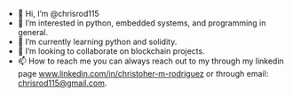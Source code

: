 - 👋 Hi, I’m @chrisrod115
- 👀 I’m interested in python, embedded systems, and programming in general.
- 🌱 I’m currently learning python and solidity.
- 💞️ I’m looking to collaborate on blockchain projects. 
- 📫 How to reach me you can always reach out to my through my linkedin page www.linkedin.com/in/christoher-m-rodriguez or through email: chrisrod115@gmail.com.

<!---
chrisrod115/chrisrod115 is a ✨ special ✨ repository because its `README.md` (this file) appears on your GitHub profile.
You can click the Preview link to take a look at your changes.
--->
